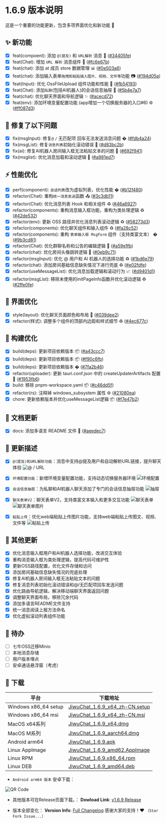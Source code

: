 # 1.6.9 版本说明

这是一个重要的功能更新，包含多项界面优化和新功能 🚀

## ✨ 新功能

- [x] feat(compoent): 添加 `@(提及)` 和 `URL解析` 消息 💬 ([#34405fe](https://github.com/KiWi233333/JiwuChat/commit/34405feaef19e45ff915228be4022e4928af7a74))
- [x] feat(Chat): 增加 `URL 解析` 消息组件 🔗 ([#fc6e67b](https://github.com/KiWi233333/JiwuChat/commit/fc6e67b89635aa10c4dac9b23981e1dfcaa3fbe6))
- [x] feat(chat): 添加 at 成员 store 数据管理 📊 ([#0e503a6](https://github.com/KiWi233333/JiwuChat/commit/0e503a6acc43832090133575dc53b93d79697f39))
- [x] feat(chat): 添加输入表单`拖拽和粘贴插入图片、视频、文件等`功能 📷 ([#194d05a](https://github.com/KiWi233333/JiwuChat/commit/194d05a6291bed277ed4ba3fe9b3ce64403baeeb))
- [x] feat(Input): 优化 OssFileUpload 组件功能和性能 📂 ([#fb54193](https://github.com/KiWi233333/JiwuChat/commit/fb54193ded47cc4ed53ffa27ff7e228f087e39f6))
- [x] feat(Chat): 添加`私聊`(包括AI机器人)的会话信息抽屉 💬 ([#5b4e7a7](https://github.com/KiWi233333/JiwuChat/commit/5b4e7a7a2936fca544e1fed6ac045c32c29c90cd))
- [x] feat(chat): 优化聊天界面和导航逻辑 ✨ ([#acecd72](https://github.com/KiWi233333/JiwuChat/commit/acecd72d9bfd928d13d4452fa5844c8c72d9017c))
- [x] feat(env): 添加环境变量配置功能 (app增加一个切换服务器的入口#6) ⚙️ ([#ff087d3](https://github.com/KiWi233333/JiwuChat/commit/ff087d3cb33752a0fc77fb9a6c01d317e14bad0d))

## 🐛 修复了以下问题

- [x] fix(msgInput):  修复`@` `/` 无匹配项 回车无法发送消息问题 � ([#fdb4a24](https://github.com/KiWi233333/JiwuChat/commit/fdb4a2454c4e79c70b4fb501a80a5991ac3642fa))
- [x] fix(msgList): 修复`消息列表`初始化滚动错误 🔧 ([#d83bc2b](https://github.com/KiWi233333/JiwuChat/commit/d83bc2b77fa1cc12c24a6efb8bb5bacc8ab22f75))
- [x] fix(ai): 修复AI机器人房间输入框无法粘贴文本的问题 🔧 ([#692f941](https://github.com/KiWi233333/JiwuChat/commit/692f94143ef98e6ce1d2cc7c7a20e392b54211a8))
- [x] fix(msglist): 优化消息加载和滚动逻辑 🔧 ([#a981ed7](https://github.com/KiWi233333/JiwuChat/commit/a981ed76678106cf18d9fb4b729c00673282c221))

## ⚡ 性能优化

- [x] perf(component): `会话列表`改为虚拟列表，优化性能 � ([#b12f480](https://github.com/KiWi233333/JiwuChat/commit/b12f4801047ff6fdd20ed0ae318f4fdf6bcf3ebd))
- [x] refactor(Chat): 重构`统一消息发送`函数 📤 ([#3c3db11](https://github.com/KiWi233333/JiwuChat/commit/3c3db11106b565e5a37db9cc776f28d6b2be6e2c))
- [x] refactor(Chat): 优化消息列表 Hook 和相关组件 ♻️ ([#46a6927](https://github.com/KiWi233333/JiwuChat/commit/46a692792acae2e9181131b8a882a26af7519e9c))
- [x] refactor(components): 重构消息输入框功能，重构为类处理逻辑 ♻️ ([#42de532](https://github.com/KiWi233333/JiwuChat/commit/42de532d2572032688084e9c3871f15f497ba9dc))
- [x] refactor(env): 更新 OSS 路径并优化消息列表滚动逻辑 ♻️ ([#58273d3](https://github.com/KiWi233333/JiwuChat/commit/58273d38c88004423ae2789dd903431e0ec4388d))
- [x] refactor(components): 优化聊天组件和输入组件 ♻️ ([#fa28c52](https://github.com/KiWi233333/JiwuChat/commit/fa28c5213c4251bc76083f4aaa875d0e1b8609b0))
- [x] refactor(components): 重构 `表单输入框 MsgForm` 组件（支持类富文本） � ([#9b3cd81](https://github.com/KiWi233333/JiwuChat/commit/9b3cd81a011aba2972ae55a7a3338c05efca7ef5))
- [x] refactor(Chat): 优化群聊名称和公告的编辑逻辑 🔧 ([#a59e1fb](https://github.com/KiWi233333/JiwuChat/commit/a59e1fb826017be01632a0eb274fde42a4d7ee89))
- [x] refactor(chat): 优化房间头像跳转逻辑 🔄 ([#0eb9c71](https://github.com/KiWi233333/JiwuChat/commit/0eb9c717ce48de1443752cf14dd07db99699cf66))
- [x] refactor(msgInput): 优化 @ 用户和 AI 机器人的选择功能 ♻️ ([#1bd6e79](https://github.com/KiWi233333/JiwuChat/commit/1bd6e795ac5d7dd68e3186fdc240234e54689443))
- [x] refactor(chat): 添加房间基础信息缺失情况下进行兜底 ♻️ ([#e02fdfe](https://github.com/KiWi233333/JiwuChat/commit/e02fdfea2e52e22f2a5dd1e27366b5e519e89b03))
- [x] refactor(useMessageList): 优化消息加载逻辑和滚动行为 📈 ([#d9401d1](https://github.com/KiWi233333/JiwuChat/commit/d9401d1c18eb485f14ef02827e1a7067cd246dd8))
- [x] refactor(msgList): 移除未使用的initPageInfo函数并优化滚动逻辑 ♻️ ([#2ffe0fe](https://github.com/KiWi233333/JiwuChat/commit/2ffe0feb192166177495b1356ecf84c6f30e437b))

## 🎨 界面优化

- [x] style(layout): 优化聊天页面颜色和布局 🎨 ([#039dee2](https://github.com/KiWi233333/JiwuChat/commit/039dee2ac1fed5e7d8e99271e7ca290f5b052b3c))
- [x] refactor(样式): 调整多个组件的顶部内边距和样式细节 ♻️ ([#4ec677c](https://github.com/KiWi233333/JiwuChat/commit/4ec677c50250ab73a4445330777cb55682a0cadb))

## 🔧 构建优化

- [x] build(deps): 更新项目依赖版本 📦 ([#a43ccc7](https://github.com/KiWi233333/JiwuChat/commit/a43ccc75a6181b291a478484db0feb69eeaae76e))
- [x] build(deps): 更新项目依赖版本 📦 ([#f90c6fb](https://github.com/KiWi233333/JiwuChat/commit/f90c6fb4eee9bfc7825a58b60d7ca73d1f4dbbd0))
- [x] build(deps): 更新项目依赖版本 � ([#7fa2b46](https://github.com/KiWi233333/JiwuChat/commit/7fa2b4616e428c5c077f45c03d17b7300e1405f5))
- [x] refactor(uploader): 更新 tauri.conf.json 中的 createUpdaterArtifacts 配置 🔧 ([#1953fb6](https://github.com/KiWi233333/JiwuChat/commit/1953fb68ef37e45cfdc1f061404f97ee00f4b02b))
- [x] build: 移除 pnpm-workspace.yaml 📦 ([#c46dd5f](https://github.com/KiWi233333/JiwuChat/commit/c46dd5f9c252f98700d7f11d1e71dac74d55c3f1))
- [x] refactor(rs): 注释掉 windows_subsystem 属性 ⚙️ ([#21080ea](https://github.com/KiWi233333/JiwuChat/commit/21080ea324d4a40388e3ea865d7b131b8c49d404))
- [x] chore: 更新依赖版本并优化useMessageList逻辑 📦 ([#f7e47b2](https://github.com/KiWi233333/JiwuChat/commit/f7e47b27480947cdef79fe299349141c4e6b5090))

## 📝 文档更新

- [x] docs: 添加多语言 README 文件 📄 ([#aeedec7](https://github.com/KiWi233333/JiwuChat/commit/aeedec7f2cd4f779d8bb666de7f7017b1e120424))

## 🤯 更新描述

- [x] `@(提及)和URL解析功能`：消息中支持@提及用户和自动解析URL链接，提升聊天体验
![@ / URL](assets/v1.6.9/新ui.png)

- [x] `环境配置功能`：新增环境变量配置功能，支持动态切换服务器环境
![环境配置](./assets/v1.6.9/1.6.9-env-config.png)

- [x] `会话信息抽屉`：为私聊和AI机器人聊天添加了专门的会话信息抽屉功能
![抽屉](./assets/v1.6.9/1.6.9-room-info.gif)

- [x] `聊天表单V2`：聊天表单V2，支持类富文本输入和更多交互功能
![聊天表单](./assets/v1.6.9/1.6.9-msgform.gif)
![聊天表单图片](./assets/v1.6.9/1.6.9-msgform-insertimg.gif)

- [x] `粘贴上传`：优化web端粘贴上传图片功能，支持web端粘贴上传图文、视频、文件等
![粘贴上传](assets/v1.6.9/image-1.png)

## 🧿 其他更新

- [x] 优化消息输入框用户和AI机器人选择功能，改进交互体验
- [x] 重构消息输入框为类处理逻辑，提高代码可维护性
- [x] 更新OSS路径配置，优化文件存储和访问
- [x] 添加房间基础信息缺失情况的兜底处理
- [x] 修复AI机器人房间输入框无法粘贴文本的问题
- [x] 修复消息列表初始化滚动错误和@/无匹配项回车发送问题
- [x] 优化路由导航逻辑，解决移动端聊天界面返回问题
- [x] 调整聊天界面布局，移除冗余代码
- [x] 添加多语言README文件支持
- [x] 统一消息阅读上报方法命名
- [x] 优化虚拟滚动列表组件功能

## 📌 待办

- [ ] 七牛OSS迁移Minio
- [ ] 本地消息存储
- [ ] 用户版本埋点
- [ ] 安卓通话悬浮窗（考虑）

## 🧪 下载

| 平台 | 下载地址 |
| --- | --- |
| Windows x86_64 setup | [JiwuChat_1.6.9_x64_zh-CN.setup](https://github.com/KiWi233333/JiwuChat/releases/download/v1.6.9/JiwuChat_1.6.9_x64-setup.exe) |
| Windows x86_64 msi | [JiwuChat_1.6.9_x64_zh-CN.msi](https://github.com/KiWi233333/JiwuChat/releases/download/v1.6.9/JiwuChat_1.6.9_x64_zh-CN.msi) |
| MacOS x64系列 | [JiwuChat_1.6.9_x64.dmg](https://github.com/KiWi233333/JiwuChat/releases/download/v1.6.9/JiwuChat_1.6.9_x64.dmg) |
| MacOS M系列 | [JiwuChat_1.6.9_aarch64.dmg](https://github.com/KiWi233333/JiwuChat/releases/download/v1.6.9/JiwuChat_1.6.9_aarch64.dmg) |
| Android arm64 | [JiwuChat_1.6.9.apk](https://github.com/KiWi233333/JiwuChat/releases/download/v1.6.9/JiwuChat_1.6.9.apk) |
| Linux AppImage | [JiwuChat_1.6.9_amd62.AppImage](https://github.com/KiWi233333/JiwuChat/releases/download/v1.6.9/JiwuChat_1.6.9_amd64.AppImage) |
| Linux RPM | [JiwuChat_1.6.9.x86_64.rpm](https://github.com/KiWi233333/JiwuChat/releases/download/v1.6.9/JiwuChat-1.6.9-1.x86_64.rpm) |
| Linux DEB | [JiwuChat_1.6.9_amd64.deb](https://github.com/KiWi233333/JiwuChat/releases/download/v1.6.9/JiwuChat_1.6.9_amd64.deb) |

- `Android arm64 版本`  安卓下载：

![QR Code](https://api.jiwu.kiwi2333.top/res/qrcode/stream?content=/releases/download/v1.6.9/JiwuChat_1.6.9.apk&w=200&h=200)

- 其他版本可在Release页面下载。：
**Dowload Link**: [v1.6.9 Release](https://github.com/KiWi233333/JiwuChat/releases/tag/v1.6.9)

- 版本全部变化：
**Version Info**: [Full Changelog](https://github.com/KiWi233333/JiwuChat/compare/v1.6.8...v1.6.9)
感谢大家的支持！❤ `（Star Fork Issue...）`
